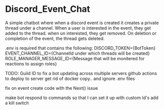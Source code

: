 # Discord_Event_Chat
A simple chatbot where when a discord event is created it creates a private thread under a channel.
When a user is interested in the event, they get added to the thread. when un interested, they get removed.
On deletion or completion of the event, the thread gets deleted.

.env is required that contains the following:
DISCORD_TOKEN={BotToken}
EVENT_CHANNEL_ID={ChannelId under which threads will be created}
ROLE_MANAGER_MESSAGE_ID={Message that will be monitered for reactions to assign roles}

TODO:
Guild ID to fix a bot updating across multiple servers
github actions to deploy to server
get rid of docker copy.. and ignore .env files

fix on event create code with the Next() issue

make bot respond to commands so that  I can set it up with custom Id's
add a kill switch